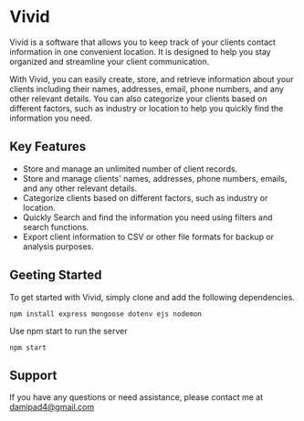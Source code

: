 # Vivid
Vivid is a software that allows you to keep track of your clients contact information in one convenient location. 
It is designed to help you stay organized and streamline your client communication.

With Vivid, you can easily create, store, and retrieve information about your clients including their names,
addresses, email, phone numbers, and any other relevant details. You can also categorize your clients based on different factors,
such as industry or location to help you quickly find the information you need.

## Key Features
- Store and manage an unlimited number of client records.
- Store and manage clients' names, addresses, phone numbers, emails, and any other relevant details.
- Categorize clients based on different factors, such as industry or location.
- Quickly Search and find the information you need using filters and search functions.
- Export client information to CSV or other file formats for backup or analysis purposes.


## Geeting Started
To get started with Vivid, simply clone and add the following dependencies.

```
npm install express mongoose dotenv ejs nodemon
```

Use npm start to run the server

```
npm start
```

## Support 
If you have any questions or need assistance, please contact me at damipad4@gmail.com
